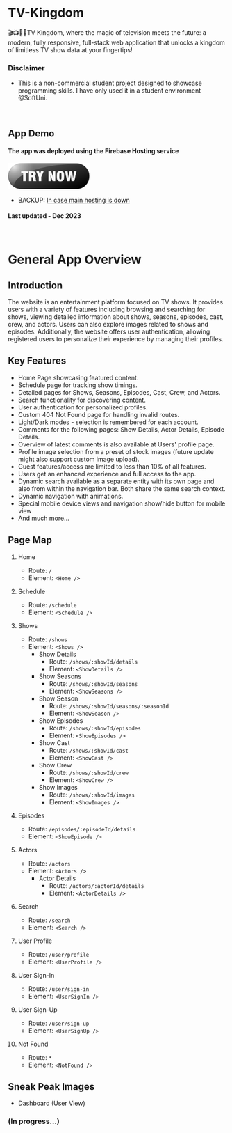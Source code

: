 # TV-Kingdom
🎬📺🏰🎉TV Kingdom, where the magic of television meets the future: a modern, fully responsive, full-stack web application that unlocks a kingdom of limitless TV show data at your fingertips!

### Disclaimer
- This is a non-commercial student project designed to showcase programming skills. I have only used it in a student environment @SoftUni.
<br />

## App Demo
#### The app was deployed using the Firebase Hosting service
<a href="https://kingdom-71759.web.app/" target="_blank"><img src="https://github.com/mirokrastanov/Software-Engineering-SoftUni/blob/main/miscellaneous/try-now-btn.png?raw=true" height="60px" /></a>
- BACKUP: [In case main hosting is down](https://kingdom-71759.firebaseapp.com/)

#### Last updated - Dec 2023

<br />

# General App Overview
## Introduction
The website is an entertainment platform focused on TV shows. It provides users with a variety of features including browsing and searching for shows, viewing detailed information about shows, seasons, episodes, cast, crew, and actors. Users can also explore images related to shows and episodes. Additionally, the website offers user authentication, allowing registered users to personalize their experience by managing their profiles.


## Key Features
- Home Page showcasing featured content.
- Schedule page for tracking show timings.
- Detailed pages for Shows, Seasons, Episodes, Cast, Crew, and Actors.
- Search functionality for discovering content.
- User authentication for personalized profiles.
- Custom 404 Not Found page for handling invalid routes.
- Light/Dark modes - selection is remembered for each account.
- Comments for the following pages: Show Details, Actor Details, Episode Details.
- Overview of latest comments is also available at Users' profile page.
- Profile image selection from a preset of stock images (future update might also support custom image upload).
- Guest features/access are limited to less than 10% of all features.
- Users get an enhanced experience and full access to the app.
- Dynamic search available as a separate entity with its own page and also from within the navigation bar. Both share the same search context.
- Dynamic navigation with animations.
- Special mobile device views and navigation show/hide button for mobile view
- And much more...


## Page Map
1. Home
   - Route: `/`
   - Element: `<Home />`

2. Schedule
   - Route: `/schedule`
   - Element: `<Schedule />`

3. Shows
   - Route: `/shows`
   - Element: `<Shows />`
     - Show Details
       - Route: `/shows/:showId/details`
       - Element: `<ShowDetails />`
     - Show Seasons
       - Route: `/shows/:showId/seasons`
       - Element: `<ShowSeasons />`
     - Show Season
       - Route: `/shows/:showId/seasons/:seasonId`
       - Element: `<ShowSeason />`
     - Show Episodes
       - Route: `/shows/:showId/episodes`
       - Element: `<ShowEpisodes />`
     - Show Cast
       - Route: `/shows/:showId/cast`
       - Element: `<ShowCast />`
     - Show Crew
       - Route: `/shows/:showId/crew`
       - Element: `<ShowCrew />`
     - Show Images
       - Route: `/shows/:showId/images`
       - Element: `<ShowImages />`

4. Episodes
   - Route: `/episodes/:episodeId/details`
   - Element: `<ShowEpisode />`

5. Actors
   - Route: `/actors`
   - Element: `<Actors />`
     - Actor Details
       - Route: `/actors/:actorId/details`
       - Element: `<ActorDetails />`

6. Search
   - Route: `/search`
   - Element: `<Search />`

7. User Profile
   - Route: `/user/profile`
   - Element: `<UserProfile />`

8. User Sign-In
   - Route: `/user/sign-in`
   - Element: `<UserSignIn />`

9. User Sign-Up
   - Route: `/user/sign-up`
   - Element: `<UserSignUp />`

10. Not Found
    - Route: `*`
    - Element: `<NotFound />`






## Sneak Peak Images 
- Dashboard (User View)

### (In progress...)

<!--
<p align="center"><a href="https://nba-1-480a7.web.app/"><img src="https://github.com/mirokrastanov/Software-Engineering-SoftUni/blob/main/miscellaneous/nba-dashboard-project/1.png?raw=true" alt="game-image" height="600px"></a></p>
- Dashboard (Guest View)
<p align="center"><a href="https://nba-1-480a7.web.app/"><img src="https://github.com/mirokrastanov/Software-Engineering-SoftUni/blob/main/miscellaneous/nba-dashboard-project/2.png?raw=true" alt="game-image" height="600px"></a></p>
- Teams (with nice hover effects)
<p align="center"><a href="https://nba-1-480a7.web.app/"><img src="https://github.com/mirokrastanov/Software-Engineering-SoftUni/blob/main/miscellaneous/nba-dashboard-project/3.png?raw=true" alt="game-image" height="600px"></a></p>
- Navigation (with a custom animated tooltip on hover)
<p align="center"><a href="https://nba-1-480a7.web.app/"><img src="https://github.com/mirokrastanov/Software-Engineering-SoftUni/blob/main/miscellaneous/nba-dashboard-project/4.png?raw=true" alt="game-image" height="300px"></a></p>
- Navigation on big screens
<p align="center"><a href="https://nba-1-480a7.web.app/"><img src="https://github.com/mirokrastanov/Software-Engineering-SoftUni/blob/main/miscellaneous/nba-dashboard-project/5.png?raw=true" alt="game-image" height="600px"></a></p>
- Navigation on mobile devices (toggled on)
<p align="center"><a href="https://nba-1-480a7.web.app/"><img src="https://github.com/mirokrastanov/Software-Engineering-SoftUni/blob/main/miscellaneous/nba-dashboard-project/6.png?raw=true" alt="game-image" height="600px"></a></p>
- Mobile View with navigation toggled off
<p align="center"><a href="https://nba-1-480a7.web.app/"><img src="https://github.com/mirokrastanov/Software-Engineering-SoftUni/blob/main/miscellaneous/nba-dashboard-project/7.png?raw=true" alt="game-image" height="600px"></a></p>
- Liked Team (already added to favorites)
<p align="center"><a href="https://nba-1-480a7.web.app/"><img src="https://github.com/mirokrastanov/Software-Engineering-SoftUni/blob/main/miscellaneous/nba-dashboard-project/8.png?raw=true" alt="game-image" height="100px"></a></p>
- Not liked (you can click on the star to add it to favorites). Also showcases the custom tooltip on hover telling you what happens if you click the star. The star also spins with an animation effect, but to see that you must try out the app. :)
<p align="center"><a href="https://nba-1-480a7.web.app/"><img src="https://github.com/mirokrastanov/Software-Engineering-SoftUni/blob/main/miscellaneous/nba-dashboard-project/9.png?raw=true" alt="game-image" height="200px"></a></p>


## A lot more awaits you on the app. Thank You! 
<a href="https://nba-1-480a7.web.app/" target="_blank"><img src="https://github.com/mirokrastanov/Software-Engineering-SoftUni/blob/main/miscellaneous/try-now-btn.png?raw=true" height="60px" /></a>
- BACKUP: [In case main hosting is down](https://nba-1-480a7.firebaseapp.com/)



<br />
<br />

# Technical Information

## Front End side 
### This SPA project was built using the Angular framework
- More information regarding Angular can be found in [this README](https://github.com/mirokrastanov/NBA-Dashboard/blob/main/client/README.md) and in the [Angular Docs](https://docs.angularjs.org/api).


## Back End side
### Back End is fully handled by Firebase
- Read the details of this project's back end handling and challenges. [Here](https://github.com/mirokrastanov/NBA-Dashboard/blob/main/server/README.md)

### NBA Data obtained via web scraping
- The lack of a free and feasible good API led to me learning web scraping and incorporating it for this project.
- It was a great way for me to learn more about the `puppeteer` library and web scraping as a whole.
- This of course made the Front End use of this data harder than using a regular API. 
- There were many challenges and the process was very involved. 
- Read more about it [Here](https://github.com/mirokrastanov/NBA-Dashboard/tree/main/web-scrapers)

-->

